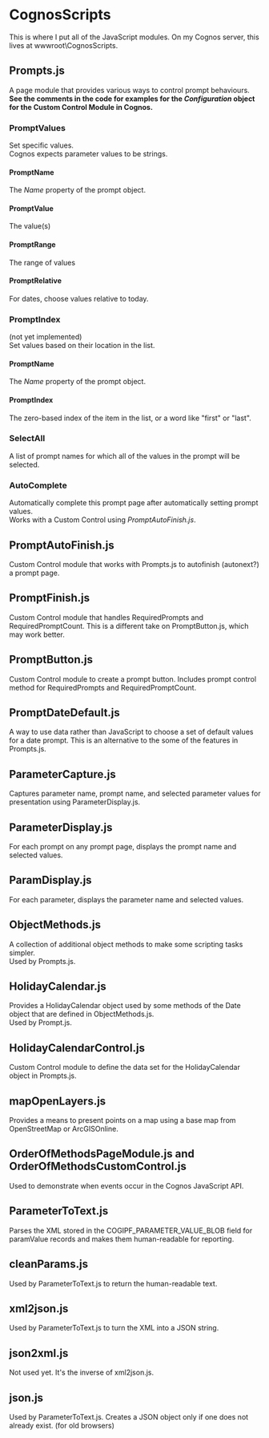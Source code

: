 # CognosScripts
This is where I put all of the JavaScript modules.  On my Cognos server, this lives at wwwroot\CognosScripts.

## Prompts.js
A page module that provides various ways to control prompt behaviours.  
**See the comments in the code for examples for the *Configuration* object for the Custom Control Module in Cognos.**

### PromptValues
Set specific values.  
Cognos expects parameter values to be strings.
#### PromptName
The *Name* property of the prompt object.
#### PromptValue
The value(s)
#### PromptRange
The range of values
#### PromptRelative
For dates, choose values relative to today.

### PromptIndex
(not yet implemented)  
Set values based on their location in the list.
#### PromptName
The *Name* property of the prompt object.
#### PromptIndex
The zero-based index of the item in the list, or a word like "first" or "last".

### SelectAll
A list of prompt names for which all of the values in the prompt will be selected.

### AutoComplete
Automatically complete this prompt page after automatically setting prompt values.  
Works with a Custom Control using *PromptAutoFinish.js*.


## PromptAutoFinish.js
Custom Control module that works with Prompts.js to autofinish (autonext?) a prompt page.

## PromptFinish.js
Custom Control module that handles RequiredPrompts and RequiredPromptCount.  This is a different take on PromptButton.js, which may work better.

## PromptButton.js
Custom Control module to create a prompt button.  Includes prompt control method for RequiredPrompts and RequiredPromptCount.

## PromptDateDefault.js
A way to use data rather than JavaScript to choose a set of default values for a date prompt.  This is an alternative to the some of the features in Prompts.js.

## ParameterCapture.js
Captures parameter name, prompt name, and selected parameter values for presentation using ParameterDisplay.js.

## ParameterDisplay.js
For each prompt on any prompt page, displays the prompt name and selected values.

## ParamDisplay.js
For each parameter, displays the parameter name and selected values.

## ObjectMethods.js
A collection of additional object methods to make some scripting tasks simpler.<br />Used by Prompts.js.

## HolidayCalendar.js
Provides a HolidayCalendar object used by some methods of the Date object that are defined in ObjectMethods.js.<br />Used by Prompt.js.

## HolidayCalendarControl.js
Custom Control module to define the data set for the HolidayCalendar object in Prompts.js.

## mapOpenLayers.js
Provides a means to present points on a map using a base map from OpenStreetMap or ArcGISOnline.

## OrderOfMethodsPageModule.js and OrderOfMethodsCustomControl.js
Used to demonstrate when events occur in the Cognos JavaScript API.

## ParameterToText.js
Parses the XML stored in the COGIPF_PARAMETER_VALUE_BLOB field for paramValue records and makes them human-readable for reporting.

## cleanParams.js
Used by ParameterToText.js to return the human-readable text.

## xml2json.js
Used by ParameterToText.js to turn the XML into a JSON string.

## json2xml.js
Not used yet.  It's the inverse of xml2json.js.

## json.js
Used by ParameterToText.js.  Creates a JSON object only if one does not already exist.  (for old browsers)
</dl>
